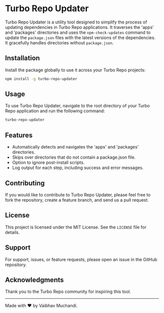 # Turbo Repo Updater

Turbo Repo Updater is a utility tool designed to simplify the process of updating dependencies in Turbo Repo applications. It traverses the 'apps' and 'packages' directories and uses the `npm-check-updates` command to update the `package.json` files with the latest versions of the dependencies. It gracefully handles directories without `package.json`.

## Installation

Install the package globally to use it across your Turbo Repo projects:

```bash
npm install -g turbo-repo-updater
```

## Usage

To use Turbo Repo Updater, navigate to the root directory of your Turbo Repo application and run the following command:

```bash
turbo-repo-updater
```

## Features

- Automatically detects and navigates the 'apps' and 'packages' directories.
- Skips over directories that do not contain a package.json file.
- Option to ignore post-install scripts.
- Log output for each step, including success and error messages.

## Contributing

If you would like to contribute to Turbo Repo Updater, please feel free to fork the repository, create a feature branch, and send us a pull request.

## License

This project is licensed under the MIT License. See the `LICENSE` file for details.

## Support

For support, issues, or feature requests, please open an issue in the GitHub repository.

## Acknowledgments

Thank you to the Turbo Repo community for inspiring this tool.

---

Made with ❤️ by Vaibhav Muchandi.
